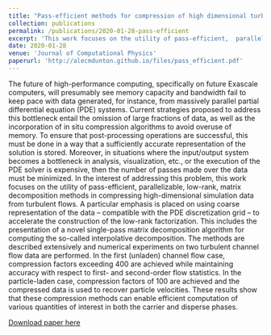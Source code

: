 ```yaml
---
title: "Pass-efficient methods for compression of high dimensional turbulent flow data"
collection: publications
permalink: /publications/2020-01-28-pass-efficient
excerpt: 'This work focuses on the utility of pass-efficient,  parallelizable, low-rank,  matrix decomposition methods in compressing high-dimensional simulation data from turbulent flows.  A particular emphasis is placed on using coarse representation of the data – compatible with the PDE discretization grid – to accelerate the construction of the low-rank factorization.'
date: 2020-01-28
venue: 'Journal of Computational Physics'
paperurl: 'http://alecmdunton.github.io/files/pass_efficient.pdf'
---
```

The future of high-performance computing, specifically on future Exascale computers, will presumably see memory capacity and bandwidth fail to keep pace with data generated, for instance, from massively parallel partial differential equation (PDE) systems.  Current strategies proposed to address this bottleneck entail the  omission  of  large  fractions  of  data,  as  well  as  the  incorporation  of in situ compression  algorithms  to avoid overuse of memory.  To ensure that post-processing operations are successful,  this must be done in a way that a sufficiently accurate representation of the solution is stored.  Moreover,  in situations where the input/output system becomes a bottleneck in analysis, visualization, etc., or the execution of the PDE solver  is  expensive,  then  the  number  of passes  made  over the  data  must  be  minimized.   In the  interest  of addressing this problem,  this work focuses on the utility of pass-efficient,  parallelizable, low-rank,  matrix decomposition methods in compressing high-dimensional simulation data from turbulent flows.  A particular emphasis is placed on using coarse representation of the data – compatible with the PDE discretization grid – to accelerate the construction of the low-rank factorization.  This includes the presentation of a novel single-pass matrix decomposition algorithm for computing the so-called interpolative decomposition.  The methods are described extensively and numerical experiments on two turbulent channel flow data are performed.  In the  first  (unladen)  channel  flow  case,  compression  factors  exceeding  400  are  achieved  while  maintaining accuracy  with  respect  to  first-  and  second-order  flow  statistics.   In  the  particle-laden  case,  compression factors of 100 are achieved and the compressed data is used to recover particle velocities.  These results show that these compression methods can enable efficient computation of various quantities of interest in both the carrier and disperse phases.


[Download paper here](http://alecmdunton.github.io/files/pass_efficient.pdf)
